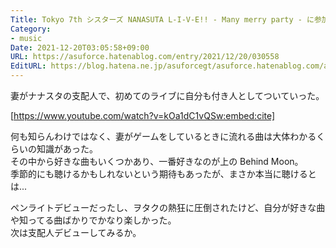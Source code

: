 ```yaml
---
Title: Tokyo 7th シスターズ NANASUTA L-I-V-E!! - Many merry party - に参加した
Category:
- music
Date: 2021-12-20T03:05:58+09:00
URL: https://asuforce.hatenablog.com/entry/2021/12/20/030558
EditURL: https://blog.hatena.ne.jp/asuforcegt/asuforce.hatenablog.com/atom/entry/13574176438044390095
---
```


妻がナナスタの支配人で、初めてのライブに自分も付き人としてついていった。

[https://www.youtube.com/watch?v=kOa1dC1vQSw:embed:cite]

何も知らんわけではなく、妻がゲームをしているときに流れる曲は大体わかるくらいの知識があった。  
その中から好きな曲もいくつかあり、一番好きなのが上の Behind Moon。  
季節的にも聴けるかもしれないという期待もあったが、まさか本当に聴けるとは...

ペンライトデビューだったし、ヲタクの熱狂に圧倒されたけど、自分が好きな曲や知ってる曲ばかりでかなり楽しかった。  
次は支配人デビューしてみるか。
